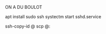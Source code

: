 ON A DU BOULOT

apt install sudo ssh
systectm start sshd.service

ssh-copy-id <username>@<ip>
scp <file> <username>@<ip>:<path>